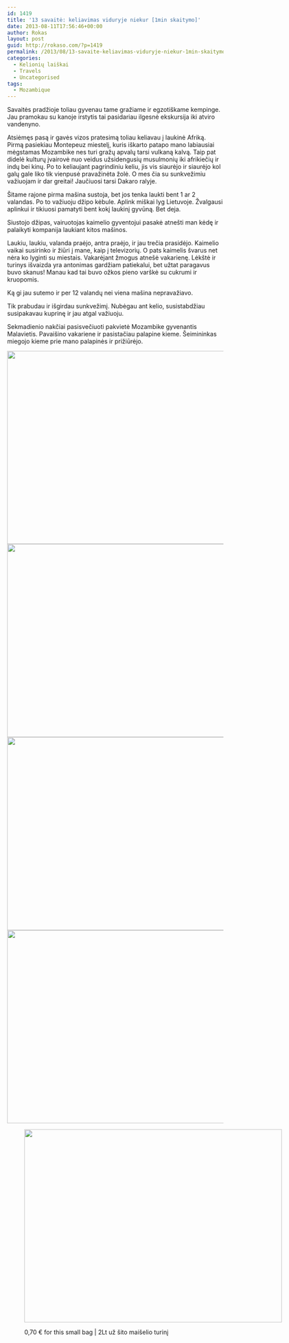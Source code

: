 ```yaml
---
id: 1419
title: '13 savaitė: keliavimas viduryje niekur [1min skaitymo]'
date: 2013-08-11T17:56:46+00:00
author: Rokas
layout: post
guid: http://rokaso.com/?p=1419
permalink: /2013/08/13-savaite-keliavimas-viduryje-niekur-1min-skaitymo/
categories:
  - Kelionių laiškai
  - Travels
  - Uncategorised
tags:
  - Mozambique
---
```

Savaitės pradžioje toliau gyvenau tame gražiame ir egzotiškame kempinge. Jau pramokau su kanoje irstytis tai pasidariau ilgesnė ekskursija iki atviro vandenyno.

Atsiėmęs pasą ir gavės vizos pratesimą toliau keliavau į laukinė Afriką. Pirmą pasiekiau Montepeuz miestelį, kuris iškarto patapo mano labiausiai mėgstamas Mozambike nes turi gražų apvalų tarsi vulkaną kalvą. Taip pat didelė kulturų įvairovė nuo veidus užsidengusių musulmonių iki afrikiečių ir indų bei kinų. Po to keliaujant pagrindiniu keliu, jis vis siaurėjo ir siaurėjo kol galų gale liko tik vienpusė pravažinėta žolė. O mes čia su sunkvežimiu važiuojam ir dar greitai! Jaučiuosi tarsi Dakaro ralyje.

Šitame rajone pirma mašina sustoja, bet jos tenka laukti bent 1 ar 2 valandas. Po to važiuoju džipo kėbule. Aplink miškai lyg Lietuvoje. Žvalgausi aplinkui ir tikiuosi pamatyti bent kokį laukinį gyvūną. Bet deja.

Siustojo džipas, vairuotojas kaimelio gyventojui pasakė atnešti man kėdę ir palaikyti kompanija laukiant kitos mašinos.

Laukiu, laukiu, valanda praėjo, antra praėjo, ir jau trečia prasidėjo. Kaimelio vaikai susirinko ir žiūri į mane, kaip į televizorių. O pats kaimelis švarus net nėra ko lyginti su miestais. Vakarėjant žmogus atnešė vakarienę. Lėkštė ir turinys išvaizda yra antonimas gardžiam patiekalui, bet užtat paragavus buvo skanus! Manau kad tai buvo ožkos pieno varškė su cukrumi ir kruopomis.

Ką gi jau sutemo ir per 12 valandų nei viena mašina nepravažiavo.

Tik prabudau ir išgirdau sunkvežimį. Nubėgau ant kelio, susistabdžiau susipakavau kuprinę ir jau atgal važiuoju.

Sekmadienio nakčiai pasisvečiuoti pakvietė Mozambike gyvenantis Malavietis. Pavaišino vakariene ir pasistačiau palapine kieme. Šeimininkas miegojo kieme prie mano palapinės ir prižiūrėjo.

[<img class="alignnone size-medium wp-image-1527" src="https://d1ra7kav7kguzj.cloudfront.net/2013/08/20130806_IMG003-600x450.jpg" alt="" width="600" height="450" srcset="https://d1ra7kav7kguzj.cloudfront.net/2013/08/20130806_IMG003-600x450.jpg 600w, https://d1ra7kav7kguzj.cloudfront.net/2013/08/20130806_IMG003-800x600.jpg 800w, https://d1ra7kav7kguzj.cloudfront.net/2013/08/20130806_IMG003-370x278.jpg 370w, https://d1ra7kav7kguzj.cloudfront.net/2013/08/20130806_IMG003-1040x781.jpg 1040w, https://d1ra7kav7kguzj.cloudfront.net/2013/08/20130806_IMG003-768x576.jpg 768w, https://d1ra7kav7kguzj.cloudfront.net/2013/08/20130806_IMG003-1200x901.jpg 1200w" sizes="(max-width: 600px) 100vw, 600px" />](https://d1ra7kav7kguzj.cloudfront.net/2013/08/20130806_IMG003.jpg) [<img class="alignnone size-medium wp-image-1528" src="https://d1ra7kav7kguzj.cloudfront.net/2013/08/20130808_IMG007-600x450.jpg" alt="" width="600" height="450" srcset="https://d1ra7kav7kguzj.cloudfront.net/2013/08/20130808_IMG007-600x450.jpg 600w, https://d1ra7kav7kguzj.cloudfront.net/2013/08/20130808_IMG007-800x600.jpg 800w, https://d1ra7kav7kguzj.cloudfront.net/2013/08/20130808_IMG007-370x278.jpg 370w, https://d1ra7kav7kguzj.cloudfront.net/2013/08/20130808_IMG007-1040x781.jpg 1040w, https://d1ra7kav7kguzj.cloudfront.net/2013/08/20130808_IMG007-768x576.jpg 768w, https://d1ra7kav7kguzj.cloudfront.net/2013/08/20130808_IMG007-1200x901.jpg 1200w" sizes="(max-width: 600px) 100vw, 600px" />](https://d1ra7kav7kguzj.cloudfront.net/2013/08/20130808_IMG007.jpg) [<img class="alignnone size-medium wp-image-1529" src="https://d1ra7kav7kguzj.cloudfront.net/2013/08/20130809_IMG009-600x450.jpg" alt="" width="600" height="450" srcset="https://d1ra7kav7kguzj.cloudfront.net/2013/08/20130809_IMG009-600x450.jpg 600w, https://d1ra7kav7kguzj.cloudfront.net/2013/08/20130809_IMG009-800x600.jpg 800w, https://d1ra7kav7kguzj.cloudfront.net/2013/08/20130809_IMG009-370x278.jpg 370w, https://d1ra7kav7kguzj.cloudfront.net/2013/08/20130809_IMG009-1040x781.jpg 1040w, https://d1ra7kav7kguzj.cloudfront.net/2013/08/20130809_IMG009-768x576.jpg 768w, https://d1ra7kav7kguzj.cloudfront.net/2013/08/20130809_IMG009-1200x901.jpg 1200w" sizes="(max-width: 600px) 100vw, 600px" />](https://d1ra7kav7kguzj.cloudfront.net/2013/08/20130809_IMG009.jpg) [<img class="alignnone size-medium wp-image-1530" src="https://d1ra7kav7kguzj.cloudfront.net/2013/08/20130811_IMG002-600x450.jpg" alt="" width="600" height="450" srcset="https://d1ra7kav7kguzj.cloudfront.net/2013/08/20130811_IMG002-600x450.jpg 600w, https://d1ra7kav7kguzj.cloudfront.net/2013/08/20130811_IMG002-800x600.jpg 800w, https://d1ra7kav7kguzj.cloudfront.net/2013/08/20130811_IMG002-370x278.jpg 370w, https://d1ra7kav7kguzj.cloudfront.net/2013/08/20130811_IMG002-1040x781.jpg 1040w, https://d1ra7kav7kguzj.cloudfront.net/2013/08/20130811_IMG002-768x576.jpg 768w, https://d1ra7kav7kguzj.cloudfront.net/2013/08/20130811_IMG002-1200x901.jpg 1200w" sizes="(max-width: 600px) 100vw, 600px" />](https://d1ra7kav7kguzj.cloudfront.net/2013/08/20130811_IMG002.jpg)<figure id="attachment_1531" aria-describedby="caption-attachment-1531" style="width: 600px" class="wp-caption alignnone">

[<img class="size-medium wp-image-1531" src="https://d1ra7kav7kguzj.cloudfront.net/2013/08/20130811_IMG005-600x450.jpg" alt="" width="600" height="450" srcset="https://d1ra7kav7kguzj.cloudfront.net/2013/08/20130811_IMG005-600x450.jpg 600w, https://d1ra7kav7kguzj.cloudfront.net/2013/08/20130811_IMG005-800x600.jpg 800w, https://d1ra7kav7kguzj.cloudfront.net/2013/08/20130811_IMG005-370x278.jpg 370w, https://d1ra7kav7kguzj.cloudfront.net/2013/08/20130811_IMG005-1040x781.jpg 1040w, https://d1ra7kav7kguzj.cloudfront.net/2013/08/20130811_IMG005-768x576.jpg 768w, https://d1ra7kav7kguzj.cloudfront.net/2013/08/20130811_IMG005-1200x901.jpg 1200w" sizes="(max-width: 600px) 100vw, 600px" />](https://d1ra7kav7kguzj.cloudfront.net/2013/08/20130811_IMG005.jpg)<figcaption id="caption-attachment-1531" class="wp-caption-text">0,70 € for this small bag | 2Lt už šito maišelio turinį</figcaption></figure>
